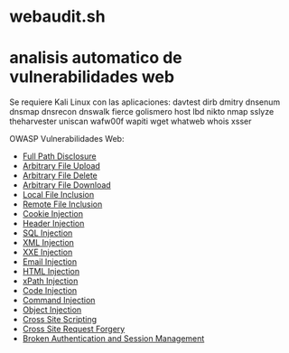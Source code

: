 # webaudit.sh

# analisis automatico de vulnerabilidades web

Se requiere Kali Linux con las aplicaciones: 
davtest
dirb
dmitry
dnsenum
dnsmap
dnsrecon
dnswalk
fierce
golismero
host
lbd
nikto
nmap
sslyze
theharvester
uniscan
wafw00f
wapiti
wget
whatweb
whois
xsser

OWASP Vulnerabilidades Web:

* [Full Path Disclosure](https://www.owasp.org/index.php/Full_Path_Disclosure)
* [Arbitrary File Upload](https://www.owasp.org/index.php/Unrestricted_File_Upload)
* [Arbitrary File Delete](https://www.acunetix.com/vulnerabilities/web/arbitrary-file-deletion/)
* [Arbitrary File Download](https://resources.infosecinstitute.com/arbitrary-file-download-breaking-into-the-system/#gref)
* [Local File Inclusion](https://www.offensive-security.com/metasploit-unleashed/file-inclusion-vulnerabilities/)
* [Remote File Inclusion](https://www.owasp.org/index.php/Testing_for_Remote_File_Inclusion)
* [Cookie Injection](https://www.owasp.org/index.php/Testing_for_cookies_attributes_(OTG-SESS-002))
* [Header Injection](https://www.owasp.org/index.php/Testing_for_HTTP_Parameter_pollution_(OTG-INPVAL-004))
* [SQL Injection](https://www.owasp.org/index.php/SQL_Injection)
* [XML Injection](https://www.owasp.org/index.php/Testing_for_XML_Injection_(OTG-INPVAL-008))
* [XXE Injection](https://www.owasp.org/index.php/XML_External_Entity_(XXE)_Processing)
* [Email Injection](https://www.owasp.org/index.php/Testing_for_IMAP/SMTP_Injection_(OTG-INPVAL-011))
* [HTML Injection](https://www.owasp.org/index.php/Testing_for_HTML_Injection_(OTG-CLIENT-003))
* [xPath Injection](https://www.owasp.org/index.php/XPATH_Injection)
* [Code Injection](https://www.owasp.org/index.php/Code_Injection)
* [Command Injection](https://www.owasp.org/index.php/Command_Injection)
* [Object Injection](https://www.owasp.org/index.php/PHP_Object_Injection)
* [Cross Site Scripting](https://www.owasp.org/index.php/Cross-site_Scripting_(XSS))
* [Cross Site Request Forgery](https://www.owasp.org/index.php/Cross-Site_Request_Forgery_(CSRF))
* [Broken Authentication and Session Management](https://www.owasp.org/index.php/Broken_Authentication_and_Session_Management)


